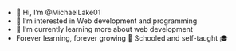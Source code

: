 - 👋 Hi, I’m @MichaelLake01
- 👀 I’m interested in Web development and programming
- 🌱 I’m currently learning more about web development
- Forever learning, forever growing 🚀 Schooled and self-taught 🎓


<!---
MichaelLake01/MichaelLake01 is a ✨ special ✨ repository because its `README.md` (this file) appears on your GitHub profile.
You can click the Preview link to take a look at your changes.
--->
